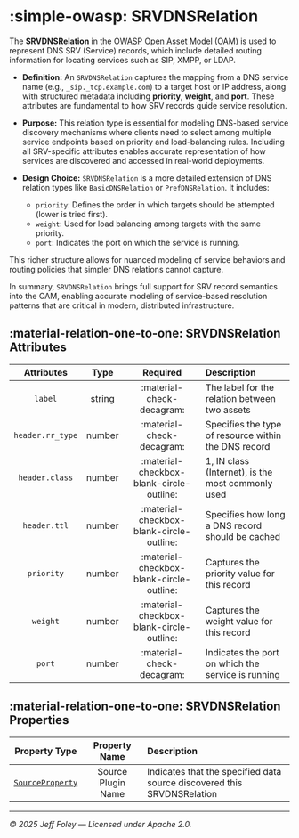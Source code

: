 # :simple-owasp: SRVDNSRelation

The **SRVDNSRelation** in the [OWASP](https://owasp.org) [Open Asset Model](https://github.com/owasp-amass/open-asset-model) (OAM) is used to represent DNS SRV (Service) records, which include detailed routing information for locating services such as SIP, XMPP, or LDAP.

- **Definition:** An `SRVDNSRelation` captures the mapping from a DNS service name (e.g., `_sip._tcp.example.com`) to a target host or IP address, along with structured metadata including **priority**, **weight**, and **port**. These attributes are fundamental to how SRV records guide service resolution.

- **Purpose:** This relation type is essential for modeling DNS-based service discovery mechanisms where clients need to select among multiple service endpoints based on priority and load-balancing rules. Including all SRV-specific attributes enables accurate representation of how services are discovered and accessed in real-world deployments.

- **Design Choice:** `SRVDNSRelation` is a more detailed extension of DNS relation types like `BasicDNSRelation` or `PrefDNSRelation`. It includes:
  - `priority`: Defines the order in which targets should be attempted (lower is tried first).
  - `weight`: Used for load balancing among targets with the same priority.
  - `port`: Indicates the port on which the service is running.

This richer structure allows for nuanced modeling of service behaviors and routing policies that simpler DNS relations cannot capture.

In summary, `SRVDNSRelation` brings full support for SRV record semantics into the OAM, enabling accurate modeling of service-based resolution patterns that are critical in modern, distributed infrastructure.

## :material-relation-one-to-one: SRVDNSRelation Attributes

| Attributes       | Type      | Required   | Description  |
| :--------------: | :-------: | :--------: | :----------- |
| `label` | string | :material-check-decagram: | The label for the relation between two assets |
| `header.rr_type` | number | :material-check-decagram: | Specifies the type of resource within the DNS record |
| `header.class` | number | :material-checkbox-blank-circle-outline: | 1, IN class (Internet), is the most commonly used |
| `header.ttl` | number | :material-checkbox-blank-circle-outline: | Specifies how long a DNS record should be cached |
| `priority` | number | :material-checkbox-blank-circle-outline: | Captures the priority value for this record |
| `weight` | number | :material-checkbox-blank-circle-outline: | Captures the weight value for this record |
| `port` | number | :material-check-decagram: | Indicates the port on which the service is running |

## :material-relation-one-to-one: SRVDNSRelation Properties

| Property Type       | Property Name       | Description   |
| :-----------------: | :-----------------: | :------------ |
| [`SourceProperty`](../properties/source_property.md) | Source Plugin Name | Indicates that the specified data source discovered this SRVDNSRelation |

---

*© 2025 Jeff Foley — Licensed under Apache 2.0.*